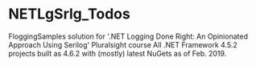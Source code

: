 # NETLgSrlg_Todos
FloggingSamples solution for '.NET Logging Done Right: An Opinionated Approach Using Serilog' Pluralsight course
All .NET Framework 4.5.2 projects built as 4.6.2 with (mostly) latest NuGets as of Feb. 2019.
